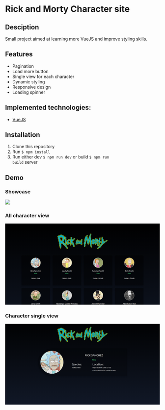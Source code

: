 # Rick and Morty Character site

## Desciption
Small project aimed at learning more VueJS and improve styling skills. 



## Features
* Pagination
* Load more button 
* Single view for each character
* Dynamic styling
* Responsive design
* Loading spinner

## Implemented technologies:
* <a href="https://vuejs.org/">VueJS</a>

## Installation
1. Clone this repository
2. Run <code>$ npm install</code>
3. Run either dev <code>$ npm run dev</code> or build <code>$ npm run build</code> server

## Demo

### Showcase
![](https://github.com/ricardsupenieks/rick-and-morty-characters/blob/main/demo/showcase.gif)

### All character view
![](https://github.com/ricardsupenieks/rick-and-morty-characters/blob/main/demo/all.png)

### Character single view
![](https://github.com/ricardsupenieks/rick-and-morty-characters/blob/main/demo/single.png)
